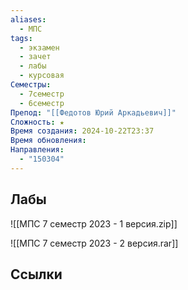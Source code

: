```yaml
---
aliases:
  - МПС
tags:
  - экзамен
  - зачет
  - лабы
  - курсовая
Семестры:
  - 7семестр
  - 6семестр
Препод: "[[Федотов Юрий Аркадьевич]]"
Сложность: ★
Время создания: 2024-10-22T23:37
Время обновления: 
Направления:
  - "150304"
---
```

## Лабы
![[МПС 7 семестр 2023 - 1 версия.zip]]

![[МПС 7 семестр 2023 - 2 версия.rar]]
## Ссылки
